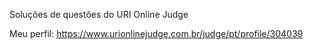 Soluções de questões do URI Online Judge

Meu perfil: https://www.urionlinejudge.com.br/judge/pt/profile/304039
